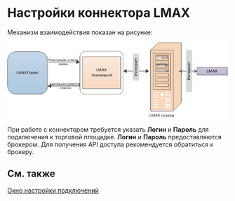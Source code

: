 # Настройки коннектора LMAX

Механизм взаимодействия показан на рисунке: 

![LMaxTrader](../images/LMaxTrader.png)

При работе с коннектором требуется указать **Логин** и **Пароль** для подключения к торговой площадке. **Логин** и **Пароль** предоставляются брокером. Для получения API доступа рекомендуется обратиться к брокеру.

## См. также

[Окно настройки подключений](API_UI_ConnectorWindow.md)
